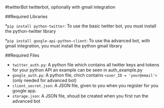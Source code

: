 #twitterBot
twitterbot, optionally with gmail integration

##Required Libraries

*`pip install python-twitter`: To use the basic twitter bot, you must install the python-twitter library

*`pip install google-api-python-client`: To use tha advanced bot, with gmail integration, you must install the python gmail library


##Required Files
* `twitter_auth.py`: A python file which contains all twitter keys and tokens for your python API an example can be seen in auth_example.py
* `google_auth.py`: A python file, chich contains `<user_ID = 'your@email'>` (only needed for advanced bot)
* `client_secret.json`: A JSON file, given to you when you register for you google app. 
* `storage.json`: A JSON file, shoud be created when you first run the advanced bot
